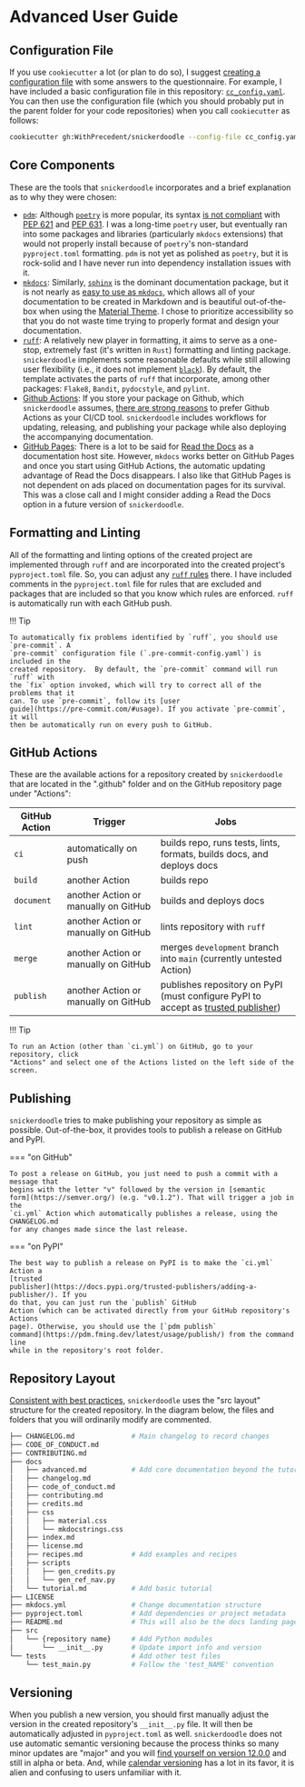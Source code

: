 # Advanced User Guide

## Configuration File

If you use `cookiecutter` a lot (or plan to do so), I suggest [creating a
configuration
file](https://cookiecutter.readthedocs.io/en/2.3.0/advanced/user_config.html)
with some answers to the questionnaire. For example, I have included a
basic configuration file in this repository:
[`cc_config.yaml`](https://github.com/WithPrecedent/snickerdoodle/blob/main/cc_config.yaml).
You can then use the configuration file (which you should probably put in the
parent folder for your code repositories) when you call `cookiecutter` as
follows:

```sh
cookiecutter gh:WithPrecedent/snickerdoodle --config-file cc_config.yaml
```

## Core Components

These are the tools that `snickerdoodle` incorporates and a brief explanation as
to why they were chosen:

* [`pdm`](https://pdm.fming.dev/latest/): Although [`poetry`](https://python-poetry.org/) is more popular, its syntax
[is not
compliant](https://github.com/python-poetry/roadmap/issues/3) with [PEP
621](https://peps.python.org/pep-0621/) and  [PEP 631](https://peps.python.org/pep-0631/). I was a long-time `poetry` user, but
eventually ran into some packages and libraries (particularly `mkdocs`
extensions) that would not properly install because of `poetry`'s non-standard
`pyproject.toml` formatting. `pdm` is not yet as polished as `poetry`, but it
is rock-solid and I have never run into dependency installation issues with
it.
* [`mkdocs`](https://www.mkdocs.org/): Similarly,
[`sphinx`](https://www.sphinx-doc.org/en/master/) is the dominant
documentation package, but it is not nearly as [easy to use as `mkdocs`](https://squidfunk.github.io/mkdocs-material/alternatives/), which allows
all of your documentation to be created in Markdown and is beautiful
out-of-the-box when using the [Material
Theme](https://squidfunk.github.io/mkdocs-material/). I chose to prioritize
accessibility so that you do not waste time trying to properly format and
design your documentation.
* [`ruff`](https://github.com/astral-sh/ruff): A relatively new player in formatting, it aims to serve as a one-stop,
extremely fast (it's written in `Rust`) formatting and linting package.
`snickerdoodle` implements some reasonable defaults while still allowing user
flexibility (i.e., it does not implement [`black`](https://github.com/psf/black)). By default, the template activates the parts of
`ruff` that incorporate, among other packages: `Flake8`, `Bandit`, `pydocstyle`, and `pylint`.
* [Github Actions](https://github.com/features/actions): If you store your package on Github, which `snickerdoodle` assumes, [there are
strong reasons](https://resources.github.com/devops/tools/automation/actions/)
to prefer Github Actions as your CI/CD tool. `snickerdoodle` includes workflows
for updating, releasing, and publishing your package while also deploying the
accompanying documentation.
* [GitHub Pages](https://pages.github.com/): There is a lot to be said for [Read the Docs](https://readthedocs.com) as a
documentation host site. However, `mkdocs` works better on GitHub Pages and once
you start using GitHub Actions, the automatic updating advantage of Read the
Docs disappears. I also like that GitHub Pages is not dependent on ads placed on
documentation pages for its survival. This was a close call and I might consider
adding a Read the Docs option in a future version of `snickerdoodle`.

## Formatting and Linting

All of the formatting and linting options of the created project are implemented
through `ruff` and are incorporated into the created
project's `pyproject.toml` file. So, you can adjust any [`ruff`
rules](https://beta.ruff.rs/docs/rules/) there. I have included comments in the
`pyproject.toml` file for rules that are excluded and packages that are included
so that you know which rules are enforced. `ruff` is automatically run with
each GitHub push.

!!! Tip

    To automatically fix problems identified by `ruff`, you should use `pre-commit`. A
    `pre-commit` configuration file (`.pre-commit-config.yaml`) is included in the
    created repository.  By default, the `pre-commit` command will run `ruff` with
    the `fix` option invoked, which will try to correct all of the problems that it
    can. To use `pre-commit`, follow its [user
    guide](https://pre-commit.com/#usage). If you activate `pre-commit`, it will
    then be automatically run on every push to GitHub.

## GitHub Actions

These are the available actions for a repository created by `snickerdoodle` that
are located in the ".github" folder and on the GitHub repository page under "Actions":

| GitHub Action | Trigger | Jobs |
| --- | --- | --- |
| `ci` | automatically on push | builds repo, runs tests, lints, formats, builds docs, and deploys docs |
| `build` | another Action | builds repo |
| `document` | another Action or manually on GitHub| builds and deploys docs |
| `lint` | another Action or manually on GitHub | lints repository with `ruff` |
| `merge` | another Action or manually on GitHub | merges `development` branch into `main` (currently untested Action) |
| `publish` | another Action or manually on GitHub | publishes repository on PyPI (must configure PyPI to accept as [trusted publisher](https://docs.pypi.org/trusted-publishers/adding-a-publisher/)) |

!!! Tip

    To run an Action (other than `ci.yml`) on GitHub, go to your repository, click
    "Actions" and select one of the Actions listed on the left side of the screen.

## Publishing

`snickerdoodle` tries to make publishing your repository as simple as possible.
Out-of-the-box, it provides tools to publish a release on GitHub and PyPI.

=== "on GitHub"

    To post a release on GitHub, you just need to push a commit with a message that
    begins with the letter "v" followed by the version in [semantic
    form](https://semver.org/) (e.g. "v0.1.2"). That will trigger a job in the
    `ci.yml` Action which automatically publishes a release, using the CHANGELOG.md
    for any changes made since the last release.

=== "on PyPI"

    The best way to publish a release on PyPI is to make the `ci.yml` Action a
    [trusted
    publisher](https://docs.pypi.org/trusted-publishers/adding-a-publisher/). If you
    do that, you can just run the `publish` GitHub
    Action (which can be activated directly from your GitHub repository's Actions
    page). Otherwise, you should use the [`pdm publish`
    command](https://pdm.fming.dev/latest/usage/publish/) from the command line
    while in the repository's root folder.

## Repository Layout

[Consistent with best
practices](https://packaging.python.org/en/latest/discussions/src-layout-vs-flat-layout/),
`snickerdoodle` uses the "src layout" structure for the created repository. In
the diagram below, the files and folders
that you will ordinarily modify are commented.

```sh
├── CHANGELOG.md              # Main changelog to record changes
├── CODE_OF_CONDUCT.md
├── CONTRIBUTING.md
├── docs
│   ├── advanced.md           # Add core documentation beyond the tutorial
│   ├── changelog.md
│   ├── code_of_conduct.md
│   ├── contributing.md
│   ├── credits.md
│   ├── css
│   │   ├── material.css
│   │   └── mkdocstrings.css
│   ├── index.md
│   ├── license.md
│   ├── recipes.md            # Add examples and recipes
│   ├── scripts
│   │   ├── gen_credits.py
│   │   └── gen_ref_nav.py
│   └── tutorial.md           # Add basic tutorial
├── LICENSE
├── mkdocs.yml                # Change documentation structure
├── pyproject.toml            # Add dependencies or project metadata
├── README.md                 # This will also be the docs landing page
├── src
│   └── {repository name}     # Add Python modules
│       └── __init__.py       # Update import info and version 
└── tests                     # Add other test files
    └── test_main.py          # Follow the 'test_NAME' convention
```

## Versioning

When you publish a new version, you should first manually adjust the version in
the created repository's `__init__.py` file. It will then be automatically
adjusted in `pyproject.toml` as well. `snickerdoodle` does not use automatic semantic
versioning because the process thinks so many minor updates are "major" and you
will [find yourself on version
12.0.0](https://hynek.me/articles/semver-will-not-save-you/) and still in alpha
or beta. And, while [calendar versioning](https://calver.org/) has a lot in its favor, it
is alien and confusing to users unfamiliar with it.
